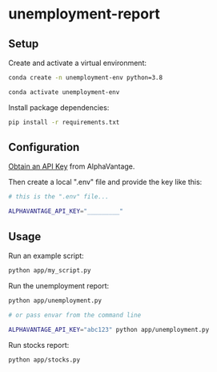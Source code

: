 # unemployment-report

## Setup


Create and activate a virtual environment:

```sh
conda create -n unemployment-env python=3.8

conda activate unemployment-env
```

Install package dependencies:

```sh
pip install -r requirements.txt
```

## Configuration

[Obtain an API Key](https://www.alphavantage.co/support/#api-key) from AlphaVantage.

Then create a local ".env" file and provide the key like this:

```sh
# this is the ".env" file...

ALPHAVANTAGE_API_KEY="_________"
```

## Usage

Run an example script:

```sh
python app/my_script.py
```

Run the unemployment report:

```sh
python app/unemployment.py

# or pass envar from the command line

ALPHAVANTAGE_API_KEY="abc123" python app/unemployment.py
```

Run stocks report:

```sh
python app/stocks.py
```